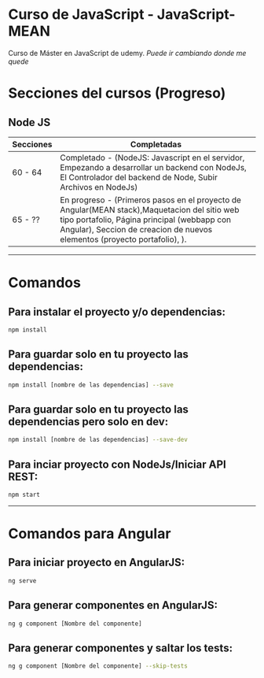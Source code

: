 # Curso de JavaScript - JavaScript-MEAN

Curso de Máster en JavaScript
de udemy.
*Puede ir cambiando donde me quede*

# Secciones del cursos (Progreso)
## Node JS
Secciones     | Completadas
------------- | -------------
60 - 64       | Completado - (NodeJS: Javascript en el servidor, Empezando a desarrollar un backend con NodeJs, El Controlador del backend de Node, Subir Archivos en NodeJs)
65 - ??       | En progreso - (Primeros pasos en el proyecto de Angular(MEAN stack),Maquetacion del sitio web tipo portafolio, Página principal (webbapp con Angular), Seccion de creacion de nuevos elementos (proyecto portafolio),  ).


<!-- ## -------- Finalizado -------- ## -->
---

# Comandos
## Para instalar el proyecto y/o dependencias:
```bash
npm install
```

## Para guardar solo en tu proyecto las dependencias:
```bash
npm install [nombre de las dependencias] --save
```
## Para guardar solo en tu proyecto las dependencias pero solo en dev:
```bash
npm install [nombre de las dependencias] --save-dev
```

## Para inciar proyecto con NodeJs/Iniciar API REST:
```bash
npm start
```
---
# Comandos para Angular

## Para iniciar proyecto en AngularJS:
```bash
ng serve
```
## Para generar componentes en AngularJS:
```bash
ng g component [Nombre del componente]
```

## Para generar componentes y saltar los tests:
```bash
ng g component [Nombre del componente] --skip-tests